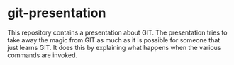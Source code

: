 git-presentation
================

This repository contains a presentation about GIT.
The presentation tries to take away the magic from GIT as much as it is possible for someone that just learns GIT.
It does this by explaining what happens when the various commands are invoked.

